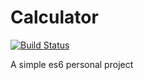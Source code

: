 # Calculator

[![Build Status](https://travis-ci.org/rafael-muller-dev/calculator.svg?branch=master)](https://travis-ci.org/rafael-muller-dev/calculator)

A simple es6 personal project
